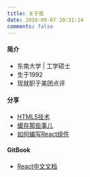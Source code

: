 ```yaml
---
title: 关于我
date: 2016-09-07 20:31:14
comments: false
---
```


#### 简介

- 东南大学 | 工学硕士
- 生于1992
- 现就职于美团点评

#### 分享

- [HTML5技术](http://sharing.chang20159.com/slides2.html?file=html5#/)
- [缓存那些事儿](http://sharing.chang20159.com/ppt/%E7%BC%93%E5%AD%98%E9%82%A3%E4%BA%9B%E4%BA%8B%E5%84%BF.pdf)
- [如何编写React组件]()

#### GitBook

- [React中文文档](https://chang20159.gitbooks.io/react-doc/content/)



